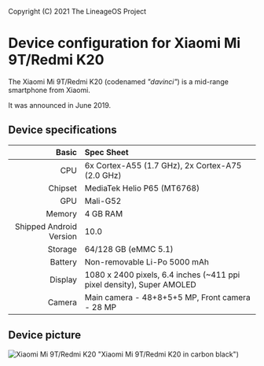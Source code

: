 Copyright (C) 2021 The LineageOS Project

Device configuration for Xiaomi Mi 9T/Redmi K20
=========================================

The Xiaomi Mi 9T/Redmi K20 (codenamed _"davinci"_) is a mid-range smartphone from Xiaomi.

It was announced in June 2019.

## Device specifications

Basic   | Spec Sheet
-------:|:-------------------------
CPU     | 6x Cortex-A55 (1.7 GHz), 2x Cortex-A75 (2.0 GHz)
Chipset | MediaTek Helio P65 (MT6768)
GPU     | Mali-G52
Memory  | 4 GB RAM
Shipped Android Version | 10.0
Storage | 64/128 GB (eMMC 5.1)
Battery | Non-removable Li-Po 5000 mAh
Display | 1080 x 2400 pixels, 6.4 inches (~411 ppi pixel density), Super AMOLED
Camera  | Main camera - 48+8+5+5 MP, Front camera - 28 MP

## Device picture

![Xiaomi Mi 9T/Redmi K20](https://www.kcell.kz/shop/media/products/galaxy_a31_black.jpg) "Xiaomi Mi 9T/Redmi K20 in carbon black")

